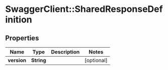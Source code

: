 # SwaggerClient::SharedResponseDefinition

## Properties
Name | Type | Description | Notes
------------ | ------------- | ------------- | -------------
**version** | **String** |  | [optional] 

